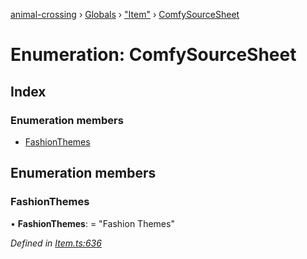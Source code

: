 [animal-crossing](../README.md) › [Globals](../globals.md) › ["Item"](../modules/_item_.md) › [ComfySourceSheet](_item_.comfysourcesheet.md)

# Enumeration: ComfySourceSheet

## Index

### Enumeration members

* [FashionThemes](_item_.comfysourcesheet.md#fashionthemes)

## Enumeration members

###  FashionThemes

• **FashionThemes**: = "Fashion Themes"

*Defined in [Item.ts:636](https://github.com/Norviah/animal-crossing/blob/ee641cf/module/types/Item.ts#L636)*
